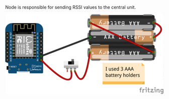 Node is responsible for sending RSSI values to the central unit.

![](https://github.com/michalmonday/WiFi-Locator/blob/master/pics/locator_node_schematic.png)
